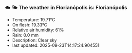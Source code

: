 ### ☁️ 🌤️  The weather in Florianópolis is: Florianópolis

- Temperature: 19.71°C
- On flesh: 19.33°C
- Relative air humidity: 61%
- Rain: 0.0 mm
- Description: Clear sky
- last updated: 2025-09-23T14:17:24.904551
